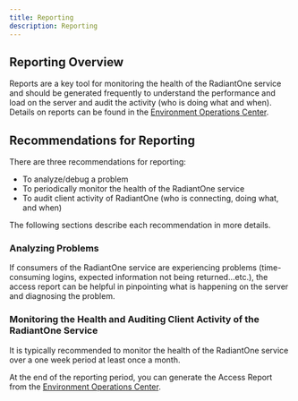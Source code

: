 ```yaml
---
title: Reporting
description: Reporting
---
```


## Reporting Overview

Reports are a key tool for monitoring the health of the RadiantOne service and should be generated frequently to understand the performance and load on the server and audit the activity (who is doing what and when). Details on reports can be found in the [Environment Operations Center](/environment-operations-center-guide/reporting/reporting-overview/).

## Recommendations for Reporting

There are three recommendations for reporting:

- To analyze/debug a problem
- To periodically monitor the health of the RadiantOne service
- To audit client activity of RadiantOne (who is connecting, doing what, and when)

The following sections describe each recommendation in more details.

### Analyzing Problems

If consumers of the RadiantOne service are experiencing problems (time-consuming logins, expected information not being returned...etc.), the access report can be helpful in pinpointing what is happening on the server and diagnosing the problem.

### Monitoring the Health and Auditing Client Activity of the RadiantOne Service

It is typically recommended to monitor the health of the RadiantOne service over a one week period at least once a month. 

At the end of the reporting period, you can generate the Access Report from the [Environment Operations Center](/environment-operations-center-guide/reporting/reporting-overview/).
